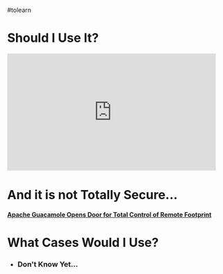 #tolearn

# Should I Use It?
<iframe width="480" height="270" src="https://www.youtube.com/embed/gsvS2M5knOw" title="access EVERYTHING from your web browser!! (Linux and Windows Desktop, SSH) // Guacamole Install" frameborder="0" allow="accelerometer; autoplay; clipboard-write; encrypted-media; gyroscope; picture-in-picture" allowfullscreen></iframe>

# And it is not Totally Secure...
#### [Apache Guacamole Opens Door for Total Control of Remote Footprint](https://threatpost.com/apache-guacamole-control-remote-footprint/157124/)
# What Cases Would I Use?
- ### Don't Know Yet...
